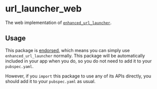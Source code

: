 # url\_launcher\_web

The web implementation of [`enhanced_url_launcher`][1].

## Usage

This package is [endorsed][2], which means you can simply use `enhanced_url_launcher`
normally. This package will be automatically included in your app when you do,
so you do not need to add it to your `pubspec.yaml`.

However, if you `import` this package to use any of its APIs directly, you
should add it to your `pubspec.yaml` as usual.

[1]: https://pub.dev/packages/enhanced_url_launcher
[2]: https://flutter.dev/docs/development/packages-and-plugins/developing-packages#endorsed-federated-plugin
